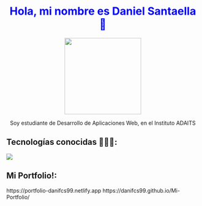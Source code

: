 <h1 align = "center" style="color: blue">  Hola, mi nombre es Daniel Santaella 👋</h2> 
<p align="center">
  <img src="https://avatars.githubusercontent.com/u/116013703?v=4"  width="200" height="200">
</p>
<p align="center">
  Soy estudiante de Desarrollo de Aplicaciones Web, en el Instituto ADAITS 
 </p>

<h2>Tecnologías conocidas 👨🏻‍💻: </h2>
<p align= left > 
  <img src="https://skillicons.dev/icons?i=java,html,css,javascript,nodejs,react,git,mysql " />
 </p>

<h2>Mi Portfolio!: </h2>
https://portfolio-danifcs99.netlify.app
https://danifcs99.github.io/Mi-Portfolio/

 
